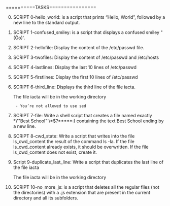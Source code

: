 ==========TASKS================

0. SCRIPT 0-hello_world: is  a script that prints “Hello, World”, followed by a new line to the standard output.

1. SCRIPT 1-confused_smiley: is a script that displays a confused smiley "(Ôo)'.

2. SCRIPT 2-hellofile: Display the content of the /etc/passwd file.

3. SCRIPT 3-twofiles: Display the content of /etc/passwd and /etc/hosts

4. SCRIPT 4-lastlines: Display the last 10 lines of /etc/passwd

5. SCRIPT 5-firstlines: Display the first 10 lines of /etc/passwd

6. SCRIPT 6-third_line: Displays the third line of the file iacta.

	The file iacta will be in the working directory

		- You’re not allowed to use sed

7. SCRIPT 7-file: Write a shell script that creates a file named exactly \*\\'"Best School"\'\\*$\?\*\*\*\*\*:) containing the text Best School ending by a new line.

8. SCRIPT 8-cwd_state: Write a script that writes into the file ls_cwd_content the result of the command ls -la. If the file ls_cwd_content already exists, it should be overwritten. If the file ls_cwd_content does not exist, create it.

9. Script 9-duplicate_last_line: Write a script that duplicates the last line of the file iacta

	The file iacta will be in the working directory

10. SCRIPT 10-no_more_js: is a script that deletes all the regular files (not the directories) with a .js extension that are present in the current directory and all its subfolders.
